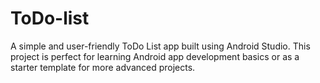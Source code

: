 # ToDo-list
A simple and user-friendly ToDo List app built using Android Studio. This project is perfect for learning Android app development basics or as a starter template for more advanced projects.
